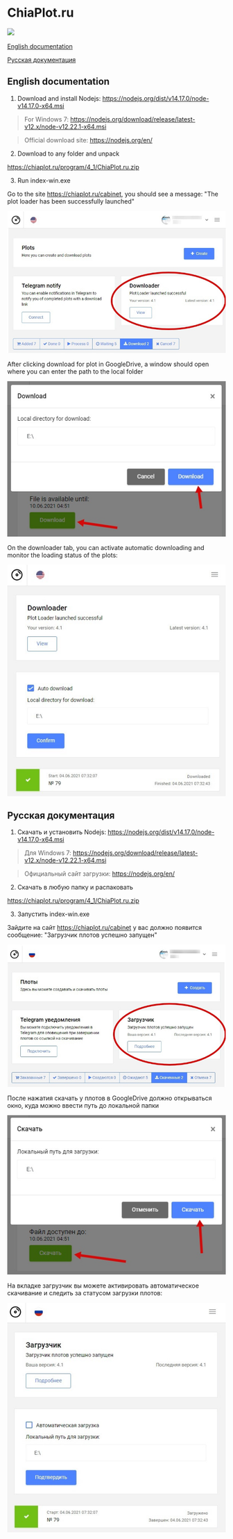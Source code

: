 # ChiaPlot.ru
![](https://img.shields.io/badge/Version-4.1-blue)

[English documentation](#English-documentation)

[Русская документация](#Русская-документация)

## English documentation

1. Download and install Nodejs: https://nodejs.org/dist/v14.17.0/node-v14.17.0-x64.msi
> For Windows 7: https://nodejs.org/download/release/latest-v12.x/node-v12.22.1-x64.msi

> Official download site: https://nodejs.org/en/

2. Download to any folder and unpack

https://chiaplot.ru/program/4_1/ChiaPlot.ru.zip

3. Run index-win.exe

Go to the site https://chiaplot.ru/cabinet, you should see a message: "The plot loader has been successfully launched"

![GitHub Logo](/images/downloader_enable_en.jpg)

After clicking download for plot in GoogleDrive, a window should open where you can enter the path to the local folder

![GitHub Logo](/images/patch_en.jpg)

On the downloader tab, you can activate automatic downloading and monitor the loading status of the plots:

![GitHub Logo](/images/downloader_en.jpg) 


## Русская документация

1. Скачать и установить Nodejs: https://nodejs.org/dist/v14.17.0/node-v14.17.0-x64.msi
> Для Windows 7: https://nodejs.org/download/release/latest-v12.x/node-v12.22.1-x64.msi

> Официальный сайт загрузки: https://nodejs.org/en/

2. Скачать в любую папку и распаковать

https://chiaplot.ru/program/4_1/ChiaPlot.ru.zip

3. Запустить index-win.exe

Зайдите на сайт https://chiaplot.ru/cabinet у вас должно появится сообщение: "Загрузчик плотов успешно запущен"

![GitHub Logo](/images/downloader_enable_ru.jpg)

После нажатия скачать у плотов в GoogleDrive должно открываться окно, куда можно ввести путь до локальной папки

![GitHub Logo](/images/patch_ru.jpg)

На вкладке загрузчик вы можете активировать автоматическое скачивание и следить за статусом загрузки плотов:

![GitHub Logo](/images/downloader_ru.jpg)
